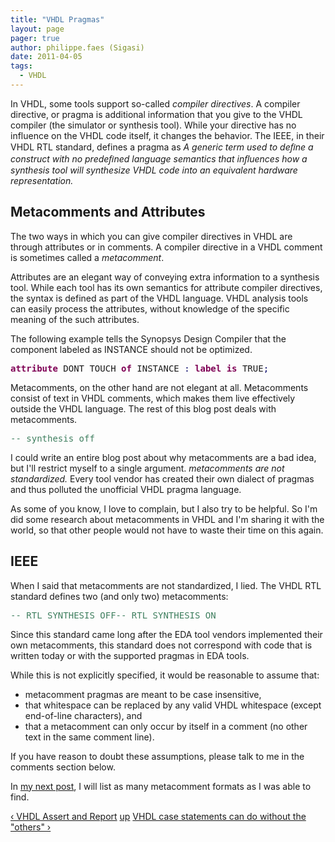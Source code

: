 ```yaml
---
title: "VHDL Pragmas"
layout: page 
pager: true
author: philippe.faes (Sigasi)
date: 2011-04-05
tags: 
  - VHDL
---
```

<div class="content">
<p>In VHDL, some tools support so-called <em>compiler directives</em>. A compiler directive, or pragma is additional information that you give to the VHDL compiler (the simulator or synthesis tool). While your directive has no influence on the VHDL code itself, it changes the behavior. The IEEE, in their VHDL RTL standard, defines a pragma as <em> A generic term used to de&#64257;ne a construct with no prede&#64257;ned language semantics that in&#64258;uences how a synthesis tool will synthesize VHDL code into an equivalent hardware representation.</em></p><h2>Metacomments and Attributes</h2><p>The two ways in which you can give compiler directives in VHDL are through attributes or in comments. A compiler directive in a VHDL comment is sometimes called a <em>metacomment</em>.</p><p>Attributes are an elegant way of conveying extra information to a synthesis tool. While each tool has its own semantics for attribute compiler directives, the syntax is defined as part of the VHDL language. VHDL analysis tools can easily process the attributes, without knowledge of the specific meaning of the such attributes.</p><p>The following example tells the Synopsys Design Compiler that the component labeled as INSTANCE should not be optimized.<br/><div class="geshifilter"><pre class="vhdl geshifilter-vhdl" style="font-family:monospace;"><span style="color: #7f0055; font-weight: bold;">attribute</span> DONT_TOUCH <span style="color: #7f0055; font-weight: bold;">of</span> INSTANCE <span style="color: #000066;">:</span> <span style="color: #7f0055; font-weight: bold;">label</span> <span style="color: #7f0055; font-weight: bold;">is</span> TRUE<span style="color: #000066;">;</span></pre></div> </p><p>Metacomments, on the other hand are not elegant at all. Metacomments consist of text in VHDL comments, which makes them live effectively outside the VHDL language. The rest of this blog post deals with metacomments.</p><p><div class="geshifilter"><pre class="vhdl geshifilter-vhdl" style="font-family:monospace;"><span style="color: #3f7f5f;">-- synthesis off</span></pre></div></p><p>I could write an entire blog post about why metacomments are a bad idea, but I'll restrict myself to a single argument. <em>metacomments are not standardized.</em> Every tool vendor has created their own dialect of pragmas and thus polluted the unofficial VHDL pragma language.</p><p>As some of you know, I love to complain, but I also try to be helpful. So I'm did some research about metacomments in VHDL and I'm sharing it with the world, so that other people would not have to waste their time on this again.</p><h2>IEEE</h2><p>When I said that metacomments are not standardized, I lied. The <a punumber="9308">VHDL RTL standard</a> defines two (and only two) metacomments:</p><p><div class="geshifilter"><pre class="vhdl geshifilter-vhdl" style="font-family:monospace;"><span style="color: #3f7f5f;">-- RTL_SYNTHESIS OFF</span><span style="color: #3f7f5f;">-- RTL_SYNTHESIS ON</span></pre></div></p><p>Since this standard came long after the EDA tool vendors implemented their own metacomments, this standard does not correspond with code that is written today or with the supported pragmas in EDA tools.</p><p>While this is not explicitly specified, it would be reasonable to assume that:</p><ul><li>metacomment pragmas are meant to be case insensitive,</li><li>that whitespace can be replaced by any valid VHDL whitespace (except end-of-line characters), and</li><li>that a metacomment can only occur by itself in a comment (no other text in the same comment line).</li></ul><p>If you have reason to doubt these assumptions, please talk to me in the comments section below.</p><p>In <a href="/content/list-know-vhdl-metacomment-pragmas">my next post</a>, I will list as many metacomment formats as I was able to find.</p>  <div id="book-navigation-1518" class="book-navigation">            <div class="page-links clear-block">              <a href="/content/vhdl-assert-and-report" class="page-previous" title="Go to previous page">&#8249; VHDL Assert and Report</a>                    <a href="/content/vhdl-tips-tricks" class="page-up" title="Go to parent page">up</a>                    <a href="/content/vhdl-case-statements-can-do-without-others" class="page-next" title="Go to next page">VHDL case statements can do without the "others" &#8250;</a>          </div>      </div>  </div>

